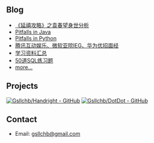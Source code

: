 ## Blog
* [《延禧攻略》之袁春望身世分析](blog/《延禧攻略》之袁春望身世分析.md)
* [Pitfalls in Java](blog/java_pitfalls.md)
* [Pitfalls in Python](blog/python_pitfalls.md)
* [腾讯互动娱乐、微软亚院IEG、华为优招面经](blog/腾讯互动娱乐、微软亚院IEG、华为优招面经.md)
* [学习资料汇总](blog/学习资料汇总.md)
* [50道SQL练习题](blog/SQL_50question.md)
* [more...](blog/index.md)


## Projects
[![Gsllchb/Handright - GitHub](https://gh-card.dev/repos/Gsllchb/Handright.svg?fullname)](https://github.com/Gsllchb/Handright)
[![Gsllchb/DotDot - GitHub](https://gh-card.dev/repos/Gsllchb/DotDot.svg?fullname)](https://github.com/Gsllchb/DotDot)


## Contact
* Email: [gsllchb@gmail.com](mailto:gsllchb@gmail.com)
